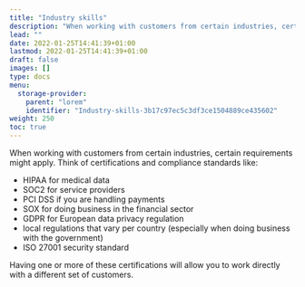 ```yaml
---
title: "Industry skills"
description: "When working with customers from certain industries, certain requirements might apply. Think of certifications and compliance standards"
lead: ""
date: 2022-01-25T14:41:39+01:00
lastmod: 2022-01-25T14:41:39+01:00
draft: false
images: []
type: docs
menu:
  storage-provider:
    parent: "lorem"
    identifier: "Industry-skills-3b17c97ec5c3df3ce1504889ce435602"
weight: 250
toc: true
---
```


When working with customers from certain industries, certain requirements might apply. Think of certifications and compliance standards like:

- HIPAA for medical data
- SOC2 for service providers
- PCI DSS if you are handling payments
- SOX for doing business in the financial sector
- GDPR for European data privacy regulation
- local regulations that vary per country (especially when doing business with the government)
- ISO 27001 security standard

Having one or more of these certifications will allow you to work directly with a different set of customers.